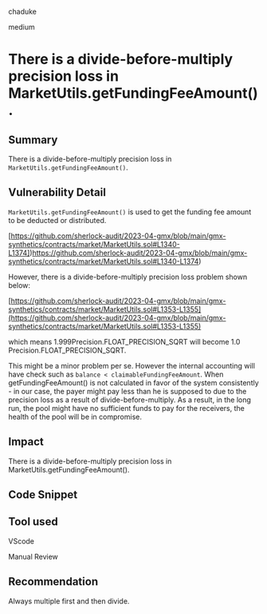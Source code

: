 chaduke

medium

# There is a divide-before-multiply precision loss in MarketUtils.getFundingFeeAmount().

## Summary
There is a divide-before-multiply precision loss in ``MarketUtils.getFundingFeeAmount()``.

## Vulnerability Detail
``MarketUtils.getFundingFeeAmount()`` is used to get the funding fee amount to be deducted or distributed.

[https://github.com/sherlock-audit/2023-04-gmx/blob/main/gmx-synthetics/contracts/market/MarketUtils.sol#L1340-L1374])https://github.com/sherlock-audit/2023-04-gmx/blob/main/gmx-synthetics/contracts/market/MarketUtils.sol#L1340-L1374)

However, there is a divide-before-multiply precision loss problem shown below:

[https://github.com/sherlock-audit/2023-04-gmx/blob/main/gmx-synthetics/contracts/market/MarketUtils.sol#L1353-L1355](https://github.com/sherlock-audit/2023-04-gmx/blob/main/gmx-synthetics/contracts/market/MarketUtils.sol#L1353-L1355)

which means 1.999Precision.FLOAT_PRECISION_SQRT will become 1.0 Precision.FLOAT_PRECISION_SQRT. 

This might be a minor problem per se. However the internal accounting will have check such as ``balance < claimableFundingFeeAmount``. When getFundingFeeAmount() is not calculated in favor of the system consistently - in our case, the payer might pay less than he is supposed to due to the precision loss as a result of divide-before-multiply. As a result, in the long run,  the pool might have no sufficient funds to pay for the receivers, the health of the pool will be in compromise.

## Impact
There is a divide-before-multiply precision loss in MarketUtils.getFundingFeeAmount().

## Code Snippet


## Tool used
VScode

Manual Review

## Recommendation
Always multiple first and then divide.